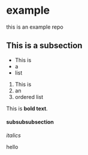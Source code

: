 # example
this is an example repo

## This is a subsection

- This is 
- a 
- list

1. This is
2. an 
3. ordered list

This is **bold text**. 

#### subsubsubsection

*italics*

hello
